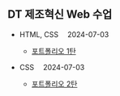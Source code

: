 ## DT 제조혁신 Web 수업
+ HTML, CSS &emsp;2024-07-03
  + [포트폴리오 1탄](https://yumi0315.github.io/dt_web/html/styled)

+ CSS &emsp;2024-07-03
  +  [포트폴리오 2탄](https://yumi0315.github.io/dt_web/html/resume_styled)
